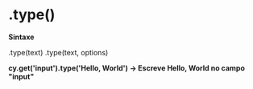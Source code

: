 # .type()

**Sintaxe**

.type(text)
.type(text, options)


**cy.get('input').type('Hello, World') -> Escreve Hello, World no campo "input"**